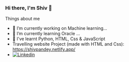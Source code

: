 ### Hi there, I'm Shiv 👋


Things about me
- 🔭 I’m currently working on Machine learning...
- 🌱 I’m currently learning Oracle ...
- 🔭 I've learnt Python, HTML, Css & JavaScript
- Travelling website Project (made with HTML and Css): https://shivpandey.netlify.app/
- [![Linkedin](https://img.shields.io/badge/LinkedIn-0077B5?style=for-the-badge&logo=linkedin&logoColor=white)](https://www.linkedin.com/in/shivpratap1999)&nbsp; 
